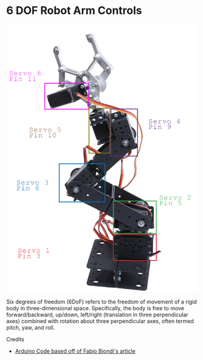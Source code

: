 6 DOF Robot Arm Controls
===

<p align="center">
  <img src="/extras/Diagram.png" alt="Arm Diagram"/>
</p>

Six degrees of freedom (6DoF) refers to the freedom of movement of a rigid body in three-dimensional space. Specifically, the body is free to move forward/backward, up/down, left/right (translation in three perpendicular axes) combined with rotation about three perpendicular axes, often termed pitch, yaw, and roll.

Credits
* [Arduino Code based off of Fabio Biondi's article](http://www.fabiobiondi.com/blog/2014/02/html5-arduino-yun-and-angularjs-build-a-mobile-servo-controller/)
